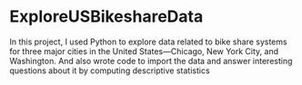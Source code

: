 # ExploreUSBikeshareData
In this project, I used  Python to explore data related to bike share systems for three major cities in the United States—Chicago, New York City, and Washington. And also wrote code to import the data and answer interesting questions about it by computing descriptive statistics
